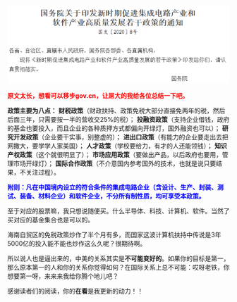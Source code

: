 
![guowuyuanjichengdianlutongzhi](https://github.com/QiIL/invest/blob/master/stuff/guowuyuanjichengdianlutongzhi.png)

**<span style="color:red;">​原文太长，想看可以移步gov.cn，让屌大的我给各位总结一下吧。</span>**

**政策主要为八点：**
**财税政策**（财政扶持、政策免税大部分直接免两年的税，然后后面三年，只需要按一半的营收交25%的税）；
**投融资政策**（支持企业借钱，政府的基金也要投入，而且企业的各种质押方式都偏向开绿灯，国外融资也可以）；
**研究开发政策**（企业要干实事，别整虚的）；
**进出口政策**（有能力的企业要走出去把网撒大，要学学人家美国）；
**人才政策**（学校要给力，有才的人还能领钱）；
**知识产权政策**（这个就很明显了）；
**市场应用政策**（要做出产品，以后政府也要用，管理市场开绿灯）；
**国际合作政策**（不介意国内参考国外的技术，也就是说只要结果，不关注过程）。

**<span style="color:blue;">附则：凡在中国境内设立的符合条件的集成电路企业（含设计、生产、封装、测试、装备、材料企业）和软件企业，不分所有制性质，均可享受本政策。</span>**

至于对应的股票嘛，我只想说随便买。什么半导体、科技、计算机、软件。当然了买对应的基金集合也是可以的。

海南自贸区的免税政策炒作了半个月有多，而国家这波计算机扶持中传说是3年5000亿的投入能不能也炒作这么久呢？很期待啊。

所以说人也是逼出来的，中美的关系其实是**不可能变好的**。如果你的目标是第一，那么原本第一的人和你的关系你觉得如何？在国际关系上总不可能：哎呀老铁，你想要第一呀，来来来我给你腾个地儿吧？

感谢读者们的阅读，你的**在看**是我更新的动力！！